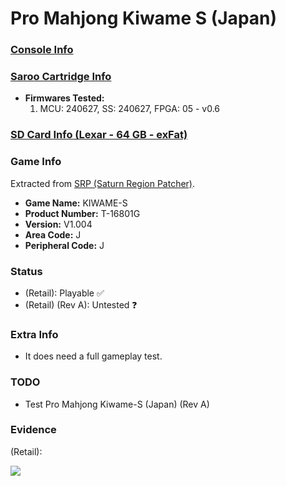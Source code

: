 # Pro Mahjong Kiwame S (Japan)

### [Console Info](../../../../../Info/Consoles/VA13/README.md)

### [Saroo Cartridge Info](../../../../../Info/Cartridges/RetroGameParadiseStore/1.32F/README.md)

- <b>Firmwares Tested:</b>
  1. MCU: 240627, SS: 240627, FPGA: 05 - v0.6

### [SD Card Info (Lexar - 64 GB - exFat)](../../../../../Info/SdCards/Lexar/64GB/exfat/README.md)

### Game Info

Extracted from [SRP (Saturn Region Patcher)](https://segaxtreme.net/resources/saturn-region-patcher.81/download).

- <b>Game Name:</b> KIWAME-S
- <b>Product Number:</b> T-16801G
- <b>Version:</b> V1.004
- <b>Area Code:</b> J
- <b>Peripheral Code:</b> J

### Status

- (Retail): Playable :white_check_mark:
- (Retail) (Rev A): Untested :question:

### Extra Info

- It does need a full gameplay test.

### TODO

- Test Pro Mahjong Kiwame-S (Japan) (Rev A)

### Evidence

(Retail):

[![](https://img.youtube.com/vi/i4R77HxFLQk/0.jpg)](https://www.youtube.com/watch?v=i4R77HxFLQk)
